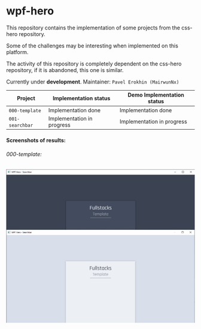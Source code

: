# wpf-hero

This repository contains the implementation of some projects from the css-hero repository.

Some of the challenges may be interesting when implemented on this platform.

The activity of this repository is completely dependent on the css-hero repository, if it is abandoned, this one is similar.

Currently under **development**. Maintainer: `Pavel Erokhin (MairwunNx)`

| Project | Implementation status | Demo Implementation status |
| --- | --- | --- |
| `000-template` | Implementation done | Implementation done |
| `001-searchbar` | Implementation in progress | Implementation in progress |

#### Screenshots of results:

###### 000-template:

!["000-template result"](images/000-template.jpg "000-template result")